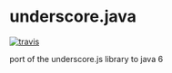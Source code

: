 # underscore.java
[![travis](https://img.shields.io/travis/dominikschreiber/underscore.java.svg?style=flat-square)](https://travis-ci.org/dominikschreiber/underscore.java)

port of the underscore.js library to java 6
